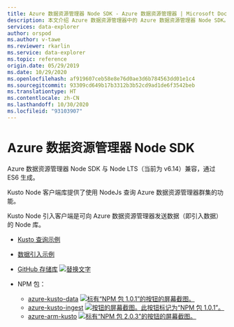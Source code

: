 ```yaml
---
title: Azure 数据资源管理器 Node SDK - Azure 数据资源管理器 | Microsoft Docs
description: 本文介绍 Azure 数据资源管理器中的 Azure 数据资源管理器 Node SDK。
services: data-explorer
author: orspod
ms.author: v-tawe
ms.reviewer: rkarlin
ms.service: data-explorer
ms.topic: reference
origin.date: 05/29/2019
ms.date: 10/29/2020
ms.openlocfilehash: af919607ceb58e8e76d0ae3d6b784563dd01e1c4
ms.sourcegitcommit: 93309cd649b17b3312b3b52cd9ad1de6f3542beb
ms.translationtype: HT
ms.contentlocale: zh-CN
ms.lasthandoff: 10/30/2020
ms.locfileid: "93103907"
---
```

# <a name="azure-data-explorer-node-sdk"></a>Azure 数据资源管理器 Node SDK

Azure 数据资源管理器 Node SDK 与 Node LTS（当前为 v6.14）兼容，通过 ES6 生成。

Kusto Node 客户端库提供了使用 NodeJs 查询 Azure 数据资源管理器群集的功能。 

Kusto Node 引入客户端是可向 Azure 数据资源管理器发送数据（即引入数据）的 Node 库。 

* [Kusto 查询示例](https://github.com/Azure/azure-kusto-node/blob/master/azure-kusto-data/example.js)

* [数据引入示例](https://github.com/Azure/azure-kusto-node/blob/master/azure-kusto-ingest/example.js)

* [GitHub 存储库](https://github.com/Azure/azure-kusto-node) [![替换文字](https://travis-ci.org/Azure/azure-kusto-node.svg?branch=master "azure-kusto-node")](https://travis-ci.org/Azure/azure-kusto-node)

* NPM 包：

    * [azure-kusto-data](https://www.npmjs.com/package/azure-kusto-data) [![标有“NPM 包 1.0.1”的按钮的屏幕截图。](https://badge.fury.io/js/azure-kusto-data.svg)](https://badge.fury.io/js/azure-kusto-data) 
    * [azure-kusto-ingest](https://www.npmjs.com/package/azure-kusto-ingest) [![按钮的屏幕截图。此按钮标记为“NPM 包 1.0.1”。](https://badge.fury.io/js/azure-kusto-ingest.svg)](https://badge.fury.io/js/azure-kusto-ingest)
    * [azure-arm-kusto](https://www.npmjs.com/package/azure-arm-kusto) [![标有“NPM 包 2.0.3”的按钮的屏幕截图。](https://badge.fury.io/js/azure-arm-kusto.svg)](https://badge.fury.io/js/azure-arm-kusto)